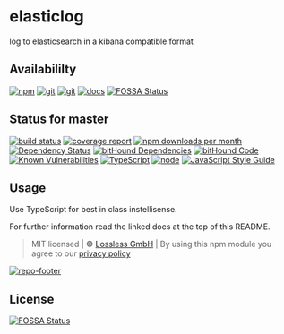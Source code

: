 # elasticlog

log to elasticsearch in a kibana compatible format

## Availabililty

[![npm](https://pushrocks.gitlab.io/assets/repo-button-npm.svg)](https://www.npmjs.com/package/elasticlog)
[![git](https://pushrocks.gitlab.io/assets/repo-button-git.svg)](https://GitLab.com/pushrocks/elasticlog)
[![git](https://pushrocks.gitlab.io/assets/repo-button-mirror.svg)](https://github.com/pushrocks/elasticlog)
[![docs](https://pushrocks.gitlab.io/assets/repo-button-docs.svg)](https://pushrocks.gitlab.io/elasticlog/)
[![FOSSA Status](https://app.fossa.io/api/projects/git%2Bgithub.com%2Fpushrocks%2Felasticlog.svg?type=shield)](https://app.fossa.io/projects/git%2Bgithub.com%2Fpushrocks%2Felasticlog?ref=badge_shield)

## Status for master

[![build status](https://GitLab.com/pushrocks/elasticlog/badges/master/build.svg)](https://GitLab.com/pushrocks/elasticlog/commits/master)
[![coverage report](https://GitLab.com/pushrocks/elasticlog/badges/master/coverage.svg)](https://GitLab.com/pushrocks/elasticlog/commits/master)
[![npm downloads per month](https://img.shields.io/npm/dm/elasticlog.svg)](https://www.npmjs.com/package/elasticlog)
[![Dependency Status](https://david-dm.org/pushrocks/elasticlog.svg)](https://david-dm.org/pushrocks/elasticlog)
[![bitHound Dependencies](https://www.bithound.io/github/pushrocks/elasticlog/badges/dependencies.svg)](https://www.bithound.io/github/pushrocks/elasticlog/master/dependencies/npm)
[![bitHound Code](https://www.bithound.io/github/pushrocks/elasticlog/badges/code.svg)](https://www.bithound.io/github/pushrocks/elasticlog)
[![Known Vulnerabilities](https://snyk.io/test/npm/elasticlog/badge.svg)](https://snyk.io/test/npm/elasticlog)
[![TypeScript](https://img.shields.io/badge/TypeScript-2.x-blue.svg)](https://nodejs.org/dist/latest-v6.x/docs/api/)
[![node](https://img.shields.io/badge/node->=%206.x.x-blue.svg)](https://nodejs.org/dist/latest-v6.x/docs/api/)
[![JavaScript Style Guide](https://img.shields.io/badge/code%20style-standard-brightgreen.svg)](http://standardjs.com/)

## Usage

Use TypeScript for best in class instellisense.

For further information read the linked docs at the top of this README.

> MIT licensed | **&copy;** [Lossless GmbH](https://lossless.gmbh)
> | By using this npm module you agree to our [privacy policy](https://lossless.gmbH/privacy.html)

[![repo-footer](https://pushrocks.gitlab.io/assets/repo-footer.svg)](https://push.rocks)


## License
[![FOSSA Status](https://app.fossa.io/api/projects/git%2Bgithub.com%2Fpushrocks%2Felasticlog.svg?type=large)](https://app.fossa.io/projects/git%2Bgithub.com%2Fpushrocks%2Felasticlog?ref=badge_large)
